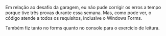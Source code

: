 Em relação ao desafio da garagem, eu não pude corrigir os erros a tempo porque tive três provas durante essa semana. Mas, como pode ver, o código atende a todos os requisitos, inclusive o Windows Forms.

Também fiz tanto no forms quanto no console para o exercício de leitura.
